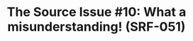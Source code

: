 ---
ee_id_thing: '4409'
site: '1'
type: '2'
inv_num: 2013-141
url: 2013-141-the-source-issue-10-what-a-misunderstanding
title: 'The Source  Issue #10: What a misunderstanding! (SRF-051)'
year: '2018'
display_year: '2018'
medium: Zine
dims: 11 x 8.5 in
pitch: ''
ps: ''
live_url: ''
related: "[55] [2009-046-what-a-misunderstanding-art] 2009-046 What a Misunderstanding!"
youtube: ''
related_code: https://github.com/coryarcangel/What-a-Misunderstanding
imgs: source-wam-2013-141-database-ih--l1vt.jpg
subheading: ''
download: the-source-wam-2013-141-digital-master-ih-2018.pdf
add_credit: ''
commission: ''
layout: things-i-made
---